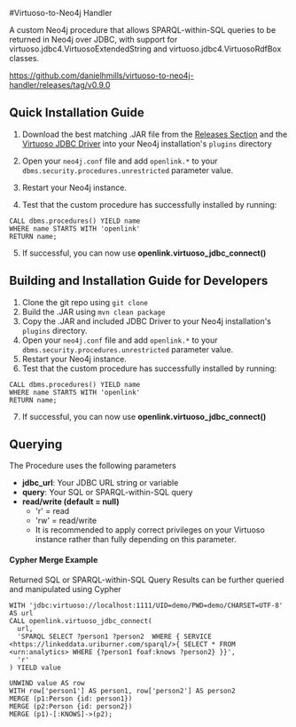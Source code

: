 #Virtuoso-to-Neo4j Handler

A custom Neo4j procedure that allows SPARQL-within-SQL queries to be returned in Neo4j over JDBC, with support for virtuoso.jdbc4.VirtuosoExtendedString and virtuoso.jdbc4.VirtuosoRdfBox classes.

https://github.com/danielhmills/virtuoso-to-neo4j-handler/releases/tag/v0.9.0

## Quick Installation Guide
1. Download the best matching .JAR file from the [Releases Section](https://github.com/danielhmills/virtuoso-to-neo4j-handler/releases) and the [Virtuoso JDBC Driver](http://download3.openlinksw.com/uda/virtuoso/jdbc/virtjdbc4_3.jar) into your Neo4j installation's `plugins` directory

2. Open your `neo4j.conf` file and add `openlink.*` to your `dbms.security.procedures.unrestricted` parameter value.

3. Restart your Neo4j instance.

4. Test that the custom procedure has successfully installed by running:
```
CALL dbms.procedures() YIELD name
WHERE name STARTS WITH 'openlink'
RETURN name;
```

5. If successful, you can now use **openlink.virtuoso_jdbc_connect()**

## Building and Installation Guide for Developers

1. Clone the git repo using `git clone`
2. Build the .JAR using `mvn clean package`
3. Copy the .JAR and included JDBC Driver to your Neo4j installation's `plugins` directory.
4. Open your `neo4j.conf` file and add `openlink.*` to your `dbms.security.procedures.unrestricted` parameter value.
5. Restart your Neo4j instance.
6. Test that the custom procedure has successfully installed by running:
```
CALL dbms.procedures() YIELD name
WHERE name STARTS WITH 'openlink'
RETURN name;
```

7. If successful, you can now use **openlink.virtuoso_jdbc_connect()**

## Querying

The Procedure uses the following parameters

* **jdbc_url**: Your JDBC URL string or variable
* **query**: Your SQL or SPARQL-within-SQL query
* **read/write (default = null)**
    * 'r' = read
    * 'rw' = read/write
    * It is recommended to apply correct privileges on your Virtuoso instance rather than fully depending on this parameter.


#### Cypher Merge Example

Returned SQL or SPARQL-within-SQL Query Results can be further queried and manipulated using Cypher

```
WITH 'jdbc:virtuoso://localhost:1111/UID=demo/PWD=demo/CHARSET=UTF-8' AS url
CALL openlink.virtuoso_jdbc_connect(
  url,
  'SPARQL SELECT ?person1 ?person2  WHERE { SERVICE <https://linkeddata.uriburner.com/sparql/>{ SELECT * FROM <urn:analytics> WHERE {?person1 foaf:knows ?person2} }}',
  'r'
) YIELD value

UNWIND value AS row
WITH row['person1'] AS person1, row['person2'] AS person2
MERGE (p1:Person {id: person1})
MERGE (p2:Person {id: person2})
MERGE (p1)-[:KNOWS]->(p2);
```
